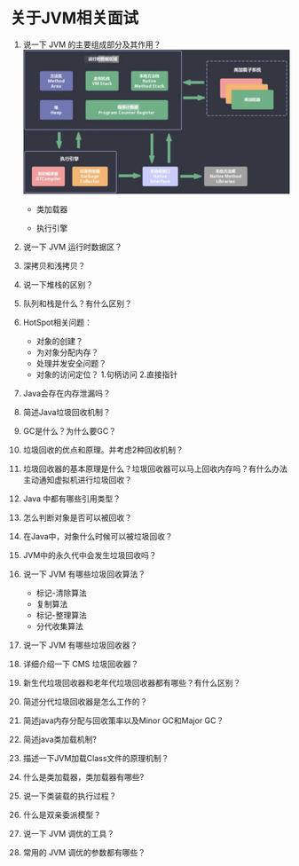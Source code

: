 # 关于JVM相关面试
01. 说一下 JVM 的主要组成部分及其作用？
![](/imgs/jvm01.jpg 'JVM结构图')
    * 类加载器
        
    * 执行引擎
02. 说一下 JVM 运行时数据区？
03. 深拷贝和浅拷贝？
04. 说一下堆栈的区别？
05. 队列和栈是什么？有什么区别？
06. HotSpot相关问题：
    * 对象的创建？
    * 为对象分配内存？
    * 处理并发安全问题？
    * 对象的访问定位？
        1.句柄访问
        2.直接指针

07. Java会存在内存泄漏吗？
08. 简述Java垃圾回收机制？
09. GC是什么？为什么要GC？
10. 垃圾回收的优点和原理。并考虑2种回收机制？
11. 垃圾回收器的基本原理是什么？垃圾回收器可以马上回收内存吗？有什么办法主动通知虚拟机进行垃圾回收？
12. Java 中都有哪些引用类型？
13. 怎么判断对象是否可以被回收？
14. 在Java中，对象什么时候可以被垃圾回收？
15. JVM中的永久代中会发生垃圾回收吗？
16. 说一下 JVM 有哪些垃圾回收算法？
    * 标记-清除算法
    * 复制算法
    * 标记-整理算法
    * 分代收集算法
17. 说一下 JVM 有哪些垃圾回收器？
18. 详细介绍一下 CMS 垃圾回收器？
19. 新生代垃圾回收器和老年代垃圾回收器都有哪些？有什么区别？
20. 简述分代垃圾回收器是怎么工作的？
21. 简述java内存分配与回收策率以及Minor GC和Major GC？
22. 简述java类加载机制?
23. 描述一下JVM加载Class文件的原理机制？
24. 什么是类加载器，类加载器有哪些?
25. 说一下类装载的执行过程？
26. 什么是双亲委派模型？
27. 说一下 JVM 调优的工具？
28. 常用的 JVM 调优的参数都有哪些？
